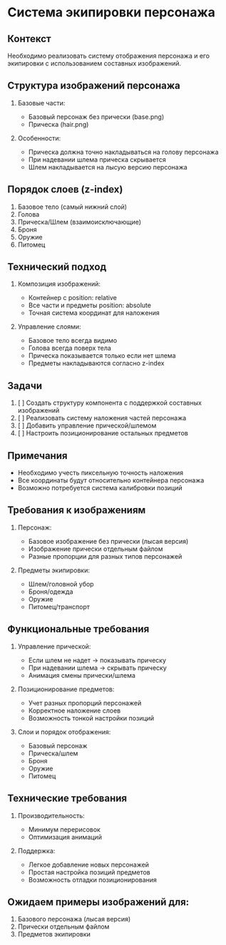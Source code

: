 # Система экипировки персонажа

## Контекст
Необходимо реализовать систему отображения персонажа и его экипировки с использованием составных изображений.

## Структура изображений персонажа
1. Базовые части:
   - Базовый персонаж без прически (base.png)
   - Прическа (hair.png)

2. Особенности:
   - Прическа должна точно накладываться на голову персонажа
   - При надевании шлема прическа скрывается
   - Шлем накладывается на лысую версию персонажа

## Порядок слоев (z-index)
1. Базовое тело (самый нижний слой)
2. Голова
3. Прическа/Шлем (взаимоисключающие)
4. Броня
5. Оружие
6. Питомец

## Технический подход
1. Композиция изображений:
   - Контейнер с position: relative
   - Все части и предметы position: absolute
   - Точная система координат для наложения

2. Управление слоями:
   - Базовое тело всегда видимо
   - Голова всегда поверх тела
   - Прическа показывается только если нет шлема
   - Предметы накладываются согласно z-index

## Задачи
1. [ ] Создать структуру компонента с поддержкой составных изображений
2. [ ] Реализовать систему наложения частей персонажа
3. [ ] Добавить управление прической/шлемом
4. [ ] Настроить позиционирование остальных предметов

## Примечания
- Необходимо учесть пиксельную точность наложения
- Все координаты будут относительно контейнера персонажа
- Возможно потребуется система калибровки позиций

## Требования к изображениям
1. Персонаж:
   - Базовое изображение без прически (лысая версия)
   - Изображение прически отдельным файлом
   - Разные пропорции для разных типов персонажей

2. Предметы экипировки:
   - Шлем/головной убор
   - Броня/одежда
   - Оружие
   - Питомец/транспорт

## Функциональные требования
1. Управление прической:
   - Если шлем не надет → показывать прическу
   - При надевании шлема → скрывать прическу
   - Анимация смены прически/шлема

2. Позиционирование предметов:
   - Учет разных пропорций персонажей
   - Корректное наложение слоев
   - Возможность тонкой настройки позиций

3. Слои и порядок отображения:
   - Базовый персонаж
   - Прическа/шлем
   - Броня
   - Оружие
   - Питомец

## Технические требования
1. Производительность:
   - Минимум перерисовок
   - Оптимизация анимаций

2. Поддержка:
   - Легкое добавление новых персонажей
   - Простая настройка позиций предметов
   - Возможность отладки позиционирования

## Ожидаем примеры изображений для:
1. Базового персонажа (лысая версия)
2. Прически отдельным файлом
3. Предметов экипировки 